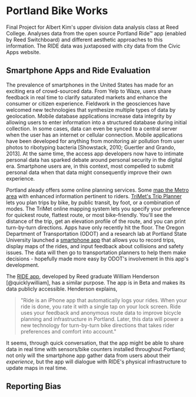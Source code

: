 # Portland Bike Works
Final Project for Albert Kim's upper division data analysis class at Reed College. Analyses data from the open source Portland Ride™ app (enabled by Reed Switchboard) and different aesthetic approaches to this information. The RIDE data was juxtaposed with city data from the Civic Apps website.

## Smartphone Apps and Ride Evaluation
The prevalence of smartphones in the United States has made for an exciting era of crowd-sourced data. From Yelp to Waze, users share feedback in real time to clarify saturated markets and enhance the consumer or citizen experience. Fieldwork in the geosciences have welcomed new technologies that synthesize multiple types of data by geolocation. Mobile database applications increase data integrity by allowing users to enter information into a structured database during initial collection. In some cases, data can even be synced to a central server when the user has an internet or cellular connection. Mobile applications have been developed for anything from monitoring air pollution from user photos to ribotyping bacteria [Showstack, 2010; Guertler and Grando, 2013]. At the same time, the access app developers now have to intimate personal data has sparked debate around personal security in the digital era. Smartphone users are, in this context, most compelled to submit personal data when that data might consequently improve their own experience.

Portland aleady offers some online planning services. Some [map the Metro area](http://www.ridethecity.com/portland) with enhanced information pertinent to riders. [TriMet's Trip Planner](http://trimet.org/howtoride/maptripplanner.htm) lets you plan trips by bike, by public transit, by foot, or a combination of modes. The TriMet online mapping system lets you specify your preference for quickest route, flattest route, or most bike-friendly. You'll see the distance of the trip, get an elevation profile of the route, and you can print turn-by-turn directions. Apps have only recently hit the floor. The Oregon Department of Transportation (ODOT) and a research lab at Portland State University launched a [smartphone app](https://itunes.apple.com/us/app/orcycle/id900346454?mt=8) that allows you to record trips, display maps of the rides, and input feedback about collisions and safety issues. The data will then go to transportation planners to help them make decisions - hopefully made more easy by ODOT's involvement in this app's development.

The [RIDE app](http://ride.report/), developed by Reed graduate William Henderson [@quicklywilliam], has a similar purpose. The app is in Beta and makes its data publicly accessible. Henderson explains, 
>"Ride is an iPhone app that automatically logs your rides. When your ride is done, you rate it with a single tap on your lock screen. Ride uses your feedback and anonymous route data to improve bicycle planning and infrastructure in Portland. Later, this data will power a new technology for turn-by-turn bike directions that takes rider preferences and comfort into account."

It seems, through quick conversation, that the app might be able to share data in real time with sensors/bike counters installed throughout Portland; not only will the smartphone app gather data from users about their *experience*, but the app will dialogue with RIDE's physical infrastructure to update maps in real time. 

## Reporting Bias
